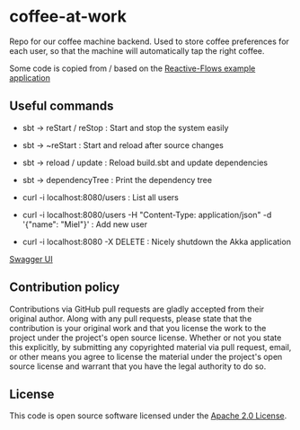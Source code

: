 # coffee-at-work #

Repo for our coffee machine backend. Used to store coffee preferences for each user, so that the machine will automatically tap the right coffee.


Some code is copied from / based on the [Reactive-Flows example application]("https://github.com/hseeberger/reactive-flows")

## Useful commands ##

- sbt -> reStart / reStop             : Start and stop the system easily
- sbt -> ~reStart                     : Start and reload after source changes
- sbt -> reload / update              : Reload build.sbt and update dependencies
- sbt -> dependencyTree               : Print the dependency tree

- curl -i localhost:8080/users        : List all users
- curl -i localhost:8080/users -H "Content-Type: application/json" -d '{"name": "Miel"}'    : Add new user
- curl -i localhost:8080 -X DELETE    : Nicely shutdown the Akka application

[Swagger UI](http://localhost:8080/swagger/)

## Contribution policy ##

Contributions via GitHub pull requests are gladly accepted from their original author. Along with any pull requests, please state that the contribution is your original work and that you license the work to the project under the project's open source license. Whether or not you state this explicitly, by submitting any copyrighted material via pull request, email, or other means you agree to license the material under the project's open source license and warrant that you have the legal authority to do so.

## License ##

This code is open source software licensed under the [Apache 2.0 License]("http://www.apache.org/licenses/LICENSE-2.0.html").
